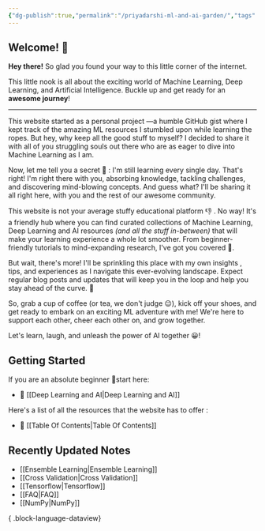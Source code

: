 ```yaml
---
{"dg-publish":true,"permalink":"/priyadarshi-ml-and-ai-garden/","tags":["home","guide","start","index","digital-garden","gardenEntry"],"noteIcon":"2","updated":"2024-05-22T16:03:20.604+05:30"}
---
```



## Welcome! 👋

**Hey there!** So glad you found your way to this little corner of the internet.  
  
This little nook is all about the exciting world of Machine Learning, Deep Learning, and Artificial Intelligence. Buckle up and get ready for an **awesome journey**!

---

This website started as a personal project —a humble GitHub gist where I kept track of the amazing ML resources I stumbled upon while learning the ropes. But hey, why keep all the good stuff to myself? I decided to share it with all of you struggling souls out there who are as eager to dive into Machine Learning as I am.

Now, let me tell you a secret 🤫 : I'm still learning every single day. That's right! I'm right there with you, absorbing knowledge, tackling challenges, and discovering mind-blowing concepts. And guess what? I'll be sharing it all right here, with you and the rest of our awesome community.

This website is not your average stuffy educational platform 👎 . No way! It's a friendly hub where you can find curated collections of Machine Learning, Deep Learning and AI resources *(and all the stuff in-between)* that will make your learning experience a whole lot smoother. From beginner-friendly tutorials to mind-expanding research, I've got you covered 👊.
  
But wait, there's more! I'll be sprinkling this place with my own insights , tips, and experiences as I navigate this ever-evolving landscape. Expect regular blog posts and updates that will keep you in the loop and help you stay ahead of the curve. 💪
  
So, grab a cup of coffee (or tea, we don't judge 😉), kick off your shoes, and get ready to embark on an exciting ML adventure with me! We're here to support each other, cheer each other on, and grow together.

Let's learn, laugh, and unleash the power of AI together 😀!

## Getting Started

If you are an absolute beginner 👼start here:

- 🤖 [[Deep Learning and AI\|Deep Learning and AI]]

Here's a list  of all the resources that the website has to offer :

- 📑 [[Table Of Contents\|Table Of Contents]]

## Recently Updated Notes

- [[Ensemble Learning\|Ensemble Learning]]
- [[Cross Validation\|Cross Validation]]
- [[Tensorflow\|Tensorflow]]
- [[FAQ\|FAQ]]
- [[NumPy\|NumPy]]

{ .block-language-dataview}
